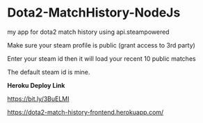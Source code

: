 # Dota2-MatchHistory-NodeJs
my app for dota2 match history using api.steampowered

<p>Make sure your steam profile is public (grant access to 3rd party)</p>
<p>Enter your steam id then it will load your recent 10 public matches</p>
<p>The default steam id is mine. </p>

<p><b> Heroku Deploy Link </b></p>
<p><a href="https://bit.ly/3BuELMI" target="_blank">https://bit.ly/3BuELMI</a></p>
<p><a href="https://dota2-match-history-frontend.herokuapp.com/" target="_blank">https://dota2-match-history-frontend.herokuapp.com/</a></p>


